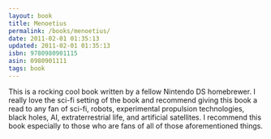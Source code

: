 ```yaml
---
layout: book
title: Menoetius
permalink: /books/menoetius/
date: 2011-02-01 01:35:13
updated: 2011-02-01 01:35:13
isbn: 9780980901115
asin: 0980901111
tags: book
---
```

This is a rocking cool book written by a fellow Nintendo DS homebrewer. I
really love the sci-fi setting of the book and recommend giving this book a
read to any fan of sci-fi, robots, experimental propulsion technologies, black
holes, AI, extraterrestrial life, and artificial satellites. I recommend this
book especially to those who are fans of all of those aforementioned things.
